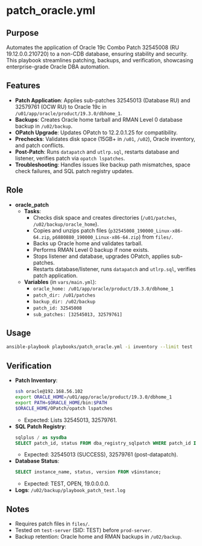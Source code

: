 # patch_oracle.yml

## Purpose
Automates the application of Oracle 19c Combo Patch 32545008 (RU 19.12.0.0.210720) to a non-CDB database, ensuring stability and security. This playbook streamlines patching, backups, and verification, showcasing enterprise-grade Oracle DBA automation.

## Features
- **Patch Application**: Applies sub-patches 32545013 (Database RU) and 32579761 (OCW RU) to Oracle 19c in `/u01/app/oracle/product/19.3.0/dbhome_1`.
- **Backups**: Creates Oracle home tarball and RMAN Level 0 database backup in `/u02/backup`.
- **OPatch Upgrade**: Updates OPatch to 12.2.0.1.25 for compatibility.
- **Prechecks**: Validates disk space (15GB+ in `/u01`, `/u02`), Oracle inventory, and patch conflicts.
- **Post-Patch**: Runs `datapatch` and `utlrp.sql`, restarts database and listener, verifies patch via `opatch lspatches`.
- **Troubleshooting**: Handles issues like backup path mismatches, space check failures, and SQL patch registry updates.

## Role
- **oracle_patch**
  - **Tasks**:
    - Checks disk space and creates directories (`/u01/patches`, `/u02/backup/oracle_home`).
    - Copies and unzips patch files (`p32545008_190000_Linux-x86-64.zip`, `p6880880_190000_Linux-x86-64.zip`) from `files/`.
    - Backs up Oracle home and validates tarball.
    - Performs RMAN Level 0 backup if none exists.
    - Stops listener and database, upgrades OPatch, applies sub-patches.
    - Restarts database/listener, runs `datapatch` and `utlrp.sql`, verifies patch application.
  - **Variables** (in `vars/main.yml`):
    - `oracle_home: /u01/app/oracle/product/19.3.0/dbhome_1`
    - `patch_dir: /u01/patches`
    - `backup_dir: /u02/backup`
    - `patch_id: 32545008`
    - `sub_patches: [32545013, 32579761]`

## Usage
```bash
ansible-playbook playbooks/patch_oracle.yml -i inventory --limit test
```

## Verification
- **Patch Inventory**:
  ```bash
  ssh oracle@192.168.56.102
  export ORACLE_HOME=/u01/app/oracle/product/19.3.0/dbhome_1
  export PATH=$ORACLE_HOME/bin:$PATH
  $ORACLE_HOME/OPatch/opatch lspatches
  ```
  - Expected: Lists 32545013, 32579761.
- **SQL Patch Registry**:
  ```sql
  sqlplus / as sysdba
  SELECT patch_id, status FROM dba_registry_sqlpatch WHERE patch_id IN (32545013, 32579761);
  ```
  - Expected: 32545013 (SUCCESS), 32579761 (post-datapatch).
- **Database Status**:
  ```sql
  SELECT instance_name, status, version FROM v$instance;
  ```
  - Expected: TEST, OPEN, 19.0.0.0.0.
- **Logs**: `/u02/backup/playbook_patch_test.log`

## Notes
- Requires patch files in `files/`.
- Tested on `test-server` (SID: TEST) before `prod-server`.
- Backup retention: Oracle home and RMAN backups in `/u02/backup`.
